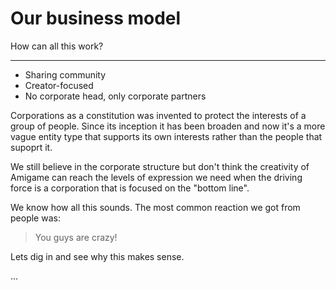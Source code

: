 
# Our business model

How can all this work?

---

* Sharing community
* Creator-focused
* No corporate head, only corporate partners

Corporations as a constitution was invented to protect the interests of a group of people.  Since its inception it has been broaden and now it's a more vague entity type that supports its own interests rather than the people that supoprt it. 

We still believe in the corporate structure but don't think the creativity of Amigame can reach the levels of expression we need when the driving force is a corporation that is focused on the "bottom line". 

We know how all this sounds. The most common reaction we got from people was: 

> You guys are crazy! 

Lets dig in and see why this makes sense.

...
